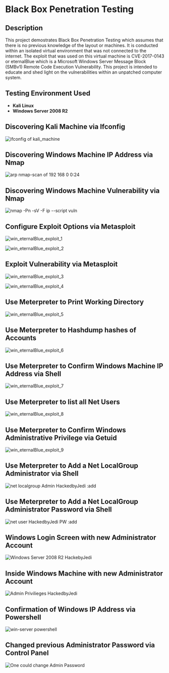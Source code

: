<h1>Black Box Penetration Testing</h1>

<h2>Description</h2>
This project demostrates Black Box Penetration Testing which assumes that there is no previous knowledge of the layout or machines. It is conducted within an isolated virtual environment that was not connected to the internet. The exploit that was used on this virtual machine is CVE-2017-0143 or eternalBlue which is a Microsoft Windows Server Message Block (SMBv1) Remote Code Execution Vulnerability. This project is intended to educate and shed light on the vulnerabilities within an unpatched computer system.


<h2>Testing Environment Used </h2>

- <b>Kali Linux</b>
- <b>Windows Server 2008 R2</b>

<h2>Discovering Kali Machine via Ifconfig </h2>

![ifconfig of kali_machine](https://github.com/a1xbit/BlackBoxPenetrationTesting/assets/119477838/f720a82b-377a-4c23-9acb-575acfa4e84c)

<h2>Discovering Windows Machine IP Address via Nmap </h2>

![arp   nmap-scan of 192 168 0 0:24](https://github.com/a1xbit/BlackBoxPenetrationTesting/assets/119477838/92a8081d-1b90-4b21-8790-1d0285a691fa)

<h2>Discovering Windows Machine Vulnerability via Nmap </h2>

![nmap -Pn -sV -F ip --script vuln](https://github.com/a1xbit/BlackBoxPenetrationTesting/assets/119477838/79cdf8e9-4f27-4b27-aa88-e614ec74a294)

<h2>Configure Exploit Options via Metasploit </h2>

![win_eternalBlue_exploit_1](https://github.com/a1xbit/BlackBoxPenetrationTesting/assets/119477838/0f1c2553-d383-4702-974c-c23f539d5d00)

![win_eternalBlue_exploit_2](https://github.com/a1xbit/BlackBoxPenetrationTesting/assets/119477838/87b919ed-65f9-482e-9547-f8314a5d9b28)

<h2>Exploit Vulnerability via Metasploit </h2>

![win_eternalBlue_exploit_3](https://github.com/a1xbit/BlackBoxPenetrationTesting/assets/119477838/bbf97719-4822-49f2-9818-02588bd97e6b)

![win_eternalBlue_exploit_4](https://github.com/a1xbit/BlackBoxPenetrationTesting/assets/119477838/91cc7aa0-0f5f-49e0-b8b3-f1ed3d84b683)

<h2>Use Meterpreter to Print Working Directory </h2>

![win_eternalBlue_exploit_5](https://github.com/a1xbit/BlackBoxPenetrationTesting/assets/119477838/8a72e631-f0a5-4c6f-81e8-ef858fec0fbd)

<h2>Use Meterpreter to Hashdump hashes of Accounts</h2>

![win_eternalBlue_exploit_6](https://github.com/a1xbit/BlackBoxPenetrationTesting/assets/119477838/229cc586-6f85-4e20-8cbe-c062541a8009)

<h2>Use Meterpreter to Confirm Windows Machine IP Address via Shell </h2>

![win_eternalBlue_exploit_7](https://github.com/a1xbit/BlackBoxPenetrationTesting/assets/119477838/374c18bd-1a97-48c6-bf26-354d586c5667)

<h2>Use Meterpreter to list all Net Users </h2>

![win_eternalBlue_exploit_8](https://github.com/a1xbit/BlackBoxPenetrationTesting/assets/119477838/8f8da765-2dc5-4037-be51-125846111485)

<h2>Use Meterpreter to Confirm Windows Administrative Privilege via Getuid </h2>

![win_eternalBlue_exploit_9](https://github.com/a1xbit/BlackBoxPenetrationTesting/assets/119477838/b2865dd6-fa1c-477d-887d-55fa75d926da)

<h2>Use Meterpreter to Add a Net LocalGroup Administrator via Shell </h2>

![net localgroup Admin HackedbyJedi :add](https://github.com/a1xbit/BlackBoxPenetrationTesting/assets/119477838/769d2b03-18b3-4c1b-8d60-5c4094aa6c7a)

<h2>Use Meterpreter to Add a Net LocalGroup Administrator Password via Shell </h2>

![net user HackedbyJedi  PW  :add](https://github.com/a1xbit/BlackBoxPenetrationTesting/assets/119477838/e996f5af-1189-4e14-beca-bda576e3be1e)

<h2>Windows Login Screen with new Administrator Account </h2>

![Windows Server 2008 R2 HackebyJedi](https://github.com/a1xbit/BlackBoxPenetrationTesting/assets/119477838/c7b1f1a7-1da1-451e-b7ee-2aad482e4794)

<h2>Inside Windows Machine with new Administrator Account </h2>

![Admin Privilieges HackedbyJedi](https://github.com/a1xbit/BlackBoxPenetrationTesting/assets/119477838/5bd4fb66-9717-434f-ae2f-6e9232745357)

<h2>Confirmation of Windows IP Address via Powershell </h2>

![win-server powershell ](https://github.com/a1xbit/BlackBoxPenetrationTesting/assets/119477838/43260c62-db7a-48a4-a769-a7368509d1e4)

<h2>Changed previous Administrator Password via Control Panel </h2>

![One could change Admin Password](https://github.com/a1xbit/BlackBoxPenetrationTesting/assets/119477838/5d6153be-590b-4942-b4bd-44bb6f71d603)
